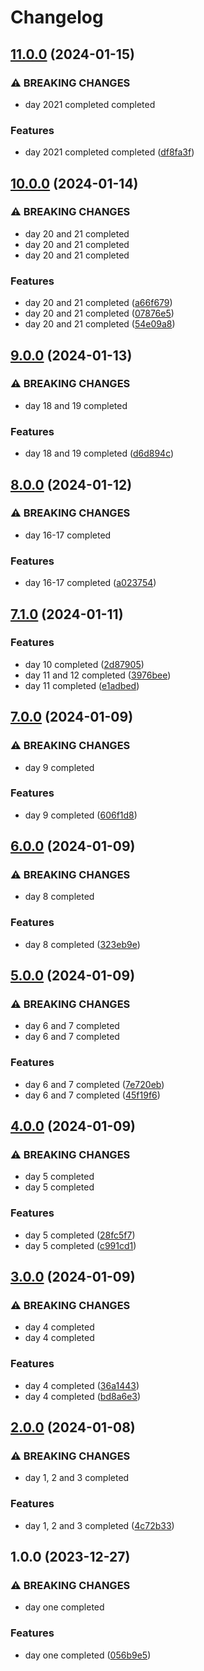 # Changelog

## [11.0.0](https://github.com/sergiorgiraldo/AdventOfCode2021/compare/v10.0.0...v11.0.0) (2024-01-15)


### ⚠ BREAKING CHANGES

* day 2021 completed completed

### Features

* day 2021 completed completed ([df8fa3f](https://github.com/sergiorgiraldo/AdventOfCode2021/commit/df8fa3f6ed3f5488ee3cb9c364033c9715b9afea))

## [10.0.0](https://github.com/sergiorgiraldo/AdventOfCode2021/compare/v9.0.0...v10.0.0) (2024-01-14)


### ⚠ BREAKING CHANGES

* day 20 and 21 completed
* day 20 and 21 completed
* day 20 and 21 completed

### Features

* day 20 and 21 completed ([a66f679](https://github.com/sergiorgiraldo/AdventOfCode2021/commit/a66f679a8c0a87761bcf3e44ed8ffd29b678c9be))
* day 20 and 21 completed ([07876e5](https://github.com/sergiorgiraldo/AdventOfCode2021/commit/07876e5c915ddf63d4c412e76d7e50eefcd5ad2f))
* day 20 and 21 completed ([54e09a8](https://github.com/sergiorgiraldo/AdventOfCode2021/commit/54e09a837d110fb938022eb37284ac9a252733a1))

## [9.0.0](https://github.com/sergiorgiraldo/AdventOfCode2021/compare/v8.0.0...v9.0.0) (2024-01-13)


### ⚠ BREAKING CHANGES

* day 18 and 19 completed

### Features

* day 18 and 19 completed ([d6d894c](https://github.com/sergiorgiraldo/AdventOfCode2021/commit/d6d894cd0ae574d6f69dd61b7c2ca7d555193890))

## [8.0.0](https://github.com/sergiorgiraldo/AdventOfCode2021/compare/v7.1.0...v8.0.0) (2024-01-12)


### ⚠ BREAKING CHANGES

* day 16-17 completed

### Features

* day 16-17 completed ([a023754](https://github.com/sergiorgiraldo/AdventOfCode2021/commit/a023754b18a7a8f7e30ded1a5f92fd4515326a6b))

## [7.1.0](https://github.com/sergiorgiraldo/AdventOfCode2021/compare/v7.0.0...v7.1.0) (2024-01-11)


### Features

* day 10 completed ([2d87905](https://github.com/sergiorgiraldo/AdventOfCode2021/commit/2d87905c51a1ba927dbaacb41de301c55021b0a3))
* day 11 and 12 completed ([3976bee](https://github.com/sergiorgiraldo/AdventOfCode2021/commit/3976beefa36a0910500ff78e7ca05ac39e8a4150))
* day 11 completed ([e1adbed](https://github.com/sergiorgiraldo/AdventOfCode2021/commit/e1adbed3bc67b8c03ee41a84d7f0ae03c4c8c50a))

## [7.0.0](https://github.com/sergiorgiraldo/AdventOfCode2021/compare/v6.0.0...v7.0.0) (2024-01-09)


### ⚠ BREAKING CHANGES

* day 9 completed

### Features

* day 9 completed ([606f1d8](https://github.com/sergiorgiraldo/AdventOfCode2021/commit/606f1d89f8a9ab5ead15a06dd29e205a4c32c835))

## [6.0.0](https://github.com/sergiorgiraldo/AdventOfCode2021/compare/v5.0.0...v6.0.0) (2024-01-09)


### ⚠ BREAKING CHANGES

* day 8 completed

### Features

* day 8 completed ([323eb9e](https://github.com/sergiorgiraldo/AdventOfCode2021/commit/323eb9e80eb8e04f68a2b612226815a33494f1e1))

## [5.0.0](https://github.com/sergiorgiraldo/AdventOfCode2021/compare/v4.0.0...v5.0.0) (2024-01-09)


### ⚠ BREAKING CHANGES

* day 6 and 7 completed
* day 6 and 7 completed

### Features

* day 6 and 7 completed ([7e720eb](https://github.com/sergiorgiraldo/AdventOfCode2021/commit/7e720ebaefdb43c5a5a92e3244405a121b5e5918))
* day 6 and 7 completed ([45f19f6](https://github.com/sergiorgiraldo/AdventOfCode2021/commit/45f19f6e98ea9f41dd98fe5499abe043eaca9965))

## [4.0.0](https://github.com/sergiorgiraldo/AdventOfCode2021/compare/v3.0.0...v4.0.0) (2024-01-09)


### ⚠ BREAKING CHANGES

* day 5 completed
* day 5 completed

### Features

* day 5 completed ([28fc5f7](https://github.com/sergiorgiraldo/AdventOfCode2021/commit/28fc5f7d4739720dca84cb245e8e35053a3acde3))
* day 5 completed ([c991cd1](https://github.com/sergiorgiraldo/AdventOfCode2021/commit/c991cd180feb0d5ae234a69a723bbc002b96ea89))

## [3.0.0](https://github.com/sergiorgiraldo/AdventOfCode2021/compare/v2.0.0...v3.0.0) (2024-01-09)


### ⚠ BREAKING CHANGES

* day 4 completed
* day 4 completed

### Features

* day 4 completed ([36a1443](https://github.com/sergiorgiraldo/AdventOfCode2021/commit/36a1443cce9bc6de7223817d71fc318e3402e2e9))
* day 4 completed ([bd8a6e3](https://github.com/sergiorgiraldo/AdventOfCode2021/commit/bd8a6e3a06d3de268adbc0aeeeee03aa3fc51948))

## [2.0.0](https://github.com/sergiorgiraldo/AdventOfCode2021/compare/v1.0.0...v2.0.0) (2024-01-08)


### ⚠ BREAKING CHANGES

* day 1, 2 and 3 completed

### Features

* day 1, 2 and 3 completed ([4c72b33](https://github.com/sergiorgiraldo/AdventOfCode2021/commit/4c72b33eb308e3e6cd49b91fd561f7aab5ae5b95))

## 1.0.0 (2023-12-27)


### ⚠ BREAKING CHANGES

* day one completed

### Features

* day one completed ([056b9e5](https://github.com/sergiorgiraldo/AdventOfCode2021/commit/056b9e5db2598025598382a7cac60d3a8b918654))

